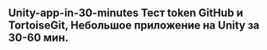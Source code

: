 Unity-app-in-30-minutes
Тест token GitHub и TortoiseGit, 
Небольшое приложение на Unity за 30-60 мин.
-----------------------------------------------------
